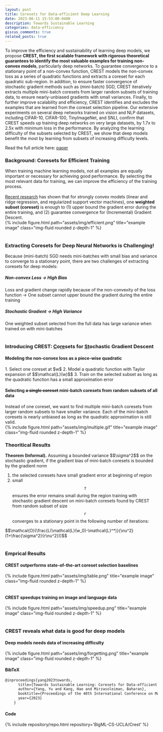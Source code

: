 ```yaml
---
layout: post
title: Coresets for Data-efficient Deep Learning
date: 2023-06-11 15:53:00-0400
description: Towards Sustainable Learning
categories: data-efficiency
giscus_comments: true
related_posts: true
---
```



To improve the efficiency and sustainability of learning deep models, we propose <b>CREST, the first scalable framework with rigorous theoretical guarantees to identify the most valuable examples for training non-convex models</b>, particularly deep networks. To guarantee convergence to a stationary point of a non-convex function, CREST models the non-convex loss as a series of quadratic functions and extracts a coreset for each quadratic sub-region. In addition, to ensure faster convergence of stochastic gradient methods such as (mini-batch) SGD, CREST iteratively extracts multiple mini-batch coresets from larger random subsets of training data, to ensure nearly-unbiased gradients with small variances. Finally, to further improve scalability and efficiency, CREST identifies and excludes the examples that are learned from the coreset selection pipeline. Our extensive experiments on several deep networks trained on vision and NLP datasets, including CIFAR-10, CIFAR-100, TinyImageNet, and SNLI, confirm that CREST speeds up training deep networks on very large datasets, by 1.7x to 2.5x with minimum loss in the performance. By analyzing the learning difficulty of the subsets selected by CREST, we show that deep models benefit the most by learning from subsets of increasing difficulty levels.

Read the full article here: [paper](../../../assets/pdf/yang23sustainable.pdf)


<h3>Background: Coresets for Efficient Training</h3>
<div class="row mt-3">
    <div class="col-sm mt-3 mt-md-0">
        When training machine learning models, not all examples are equally important or necessary for achieving good performance. By selecting the most relevant data for training, we can improve the efficiency of the training process.<br /><br />
        <a href="../../../assets/pdf/mirzasoleiman20data.pdf">Recent research</a> has shown that for strongly convex models (linear and ridge regression, and regularized support vector machines), one <b>weighted subset (coreset)</b> is enough to (1) upper bound the gradient error during the entire training, and (2) guarantee convergence for (Incremental) Gradient Descent.
    </div>
    <div class="col-sm mt-3 mt-md-0">
        {% include figure.html path="assets/img/efficient.png" title="example image" class="img-fluid rounded z-depth-1" %}
    </div>
</div>

<br>

<h3>Extracting Coresets for Deep Neural Networks is Challenging!</h3>
Because (mini-batch) SGD needs mini-batches with small bias and variance to converge to a stationary point, there are two challenges of extracting coresets for deep models:

<div class="row mt-3">
    <div class="col-sm mt-3 mt-md-0">
            <h5><b>Non-convex Loss</b> &rarr; <b>High Bias</b></h5>
            Loss and gradient change rapidly because of the non-convexity of the loss function → One subset cannot upper bound the gradient during the entire training
    </div>
    <div class="col-sm mt-3 mt-md-0">
        <h5><b>Stochastic Gradient</b> &rarr; <b>High Variance</b></h5>
        One weighted subset selected from the full data has large variance when trained on with mini-batches
    </div>
</div>

<br>

<h3>Introducing CREST: <ins>C</ins>o<ins>re</ins>sets for <ins>St</ins>ochastic Gradient Descent</h3>
<h4>Modeling the non-convex loss as a <span class="emp">piece-wise quadratic</span></h4>
1. Select one coreset at $w$
2. Model a quadratic function with Taylor expansion of $$\mathcal{L}(w)$$
3. Train on the selected subset as long as the quadratic function has a small approximation error

<h4>Selecting <s>a single coreset</s> <span class="emp">mini-batch coresets</span> from <span class="emp">random subsets</span> of all data</h4>
<div class="row mt-3">
    <div class="col-sm mt-3 mt-md-0">
        Instead of one coreset, we want to find multiple mini-batch coresets from larger random subsets to have smaller variance.
        Each of the mini-batch coresets is nearly unbiased as long as the quadratic approximation is still valid.
    </div>
    <div class="col-sm mt-3 mt-md-0">
        {% include figure.html path="assets/img/multiple.gif" title="example image" class="img-fluid rounded z-depth-1" %}
    </div>
</div>

<h3> Theoritical Results </h3>
<b>Theorem (Informal).</b> Assuming a bounded variance $$\sigma^2$$ on the stochastic gradient, if the gradient bias of mini-batch coresets is bounded by the gradient norm

1. the selected coresets have small gradient error at beginning of region 
2. small $$\tau$$ ensures the error remains small during the region 
training with stochastic gradient descent on mini-batch coresets found by CREST from random subset of size $$r$$ converges to a stationary point in the following number of iterations:
<div class="row justify-content-sm-center">
    $$\mathcal{O}(\frac{L(\mathcal{L}(w_0)-\mathcal{L}^*)}{\nu^2}(1+\frac{\sigma^2}{r\nu^2}))$$
</div>
<br />

<h3>Emprical Results</h3>
<h4>CREST outperforms state-of-the-art coreset selection baselines</h4>
<div class="row">
    <div class="col-sm mt-3 mt-md-0">
        {% include figure.html path="assets/img/table.png" title="example image" class="img-fluid rounded z-depth-1" %}
    </div>
</div>
<br />

<h4>CREST speedups training on image and language data</h4>
<div class="row">
    <div class="col-sm mt-3 mt-md-0">
        {% include figure.html path="assets/img/speedup.png" title="example image" class="img-fluid rounded z-depth-1" %}
    </div>
</div>
<br />

<h3>CREST reveals what data is good for deep models</h3>

<h4>Deep models needs data of increasing difficulty</h4>

<div class="row justify-content-sm-center">
    {% include figure.html path="assets/img/forgetting.png" title="example image" class="img-fluid rounded z-depth-1" %}
</div>

<h4> BibTeX </h4>

```html
@inproceedings{yang2023towards,
      title={Towards Sustainable Learning: Coresets for Data-efficient Deep Learning},
      author={Yang, Yu and Kang, Hao and Mirzasoleiman, Baharan},
      booktitle={Proceedings of the 40th International Conference on Machine Learning},
      year={2023}
    }
```     

<h4> Code </h4>
<div class="repositories d-flex flex-wrap flex-md-row flex-column justify-content-between align-items-center">
  {% include repository/repo.html repository='BigML-CS-UCLA/Crest' %}
</div>

